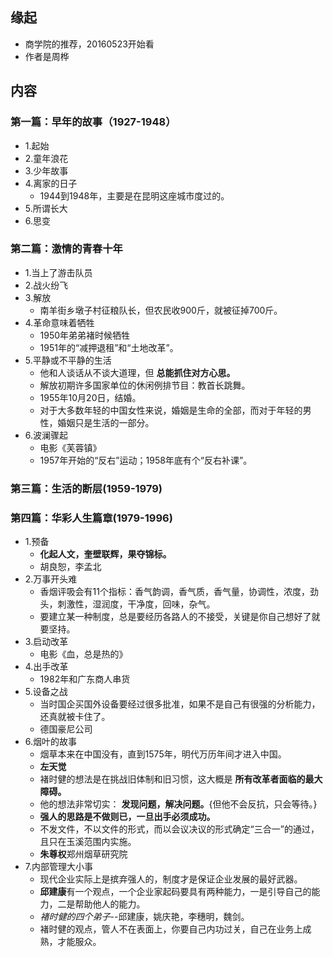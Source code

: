 ##  缘起
+ 商学院的推荐，20160523开始看
+ 作者是周桦

##  内容
### 第一篇：早年的故事（1927-1948）
+ 1.起始
+ 2.童年浪花
+ 3.少年故事
+ 4.离家的日子
	+ 1944到1948年，主要是在昆明这座城市度过的。
+ 5.所谓长大
+ 6.思变

### 第二篇：激情的青春十年
+ 1.当上了游击队员
+ 2.战火纷飞
+ 3.解放
	+ 南羊街乡墩子村征粮队长，但农民收900斤，就被征掉700斤。
+ 4.革命意味着牺牲
	+ 1950年弟弟褚时候牺牲
	+ 1951年的“减押退租”和“土地改革”。
+ 5.平静或不平静的生活
	+ 他和人谈话从不谈大道理，但 **总能抓住对方心思。**
	+ 解放初期许多国家单位的休闲例排节目：教首长跳舞。
	+ 1955年10月20日，结婚。
	+ 对于大多数年轻的中国女性来说，婚姻是生命的全部，而对于年轻的男性，婚姻只是生活的一部分。
+ 6.波澜骤起
	+ 电影《芙蓉镇》
	+ 1957年开始的“反右”运动；1958年底有个“反右补课”。

### 第三篇：生活的断层(1959-1979)

### 第四篇：华彩人生篇章(1979-1996)
+ 1.预备
	+ **化起人文，奎壁联辉，果夺锦标。**
	+ 胡良恕，李孟北
+ 2.万事开头难
	+ 香烟评吸会有11个指标：香气韵调，香气质，香气量，协调性，浓度，劲头，刺激性，湿润度，干净度，回味，杂气。
	+ 要建立某一种制度，总是要经历各路人的不接受，关键是你自己想好了就要坚持。
+ 3.启动改革
	+ 电影《血，总是热的》
+ 4.出手改革
	+ 1982年和广东商人串货
+ 5.设备之战
	+ 当时国企买国外设备要经过很多批准，如果不是自己有很强的分析能力，还真就被卡住了。
	+ 德国豪尼公司
+ 6.烟叶的故事
	+ 烟草本来在中国没有，直到1575年，明代万历年间才进入中国。
	+ **左天觉**
	+ 褚时健的想法是在挑战旧体制和旧习惯，这大概是 **所有改革者面临的最大障碍。**
	+ 他的想法非常切实： **发现问题，解决问题。**{但他不会反抗，只会等待。}
	+ **强人的思路是不做则已，一旦出手必须成功。**
	+ 不发文件，不以文件的形式，而以会议决议的形式确定“三合一”的通过，且只在玉溪范围内实施。
	+ **朱尊权**郑州烟草研究院
+ 7.内部管理大小事
	+ 现代企业实际上是摈弃强人的，制度才是保证企业发展的最好武器。
	+ **邱建康**有一个观点，一个企业家起码要具有两种能力，一是引导自己的能力，二是帮助他人的能力。
	+ *褚时健的四个弟子*--邱建康，姚庆艳，李穗明，魏剑。
	+ 褚时健的观点，管人不在表面上，你要自己内功过关，自己在业务上成熟，才能服众。
